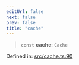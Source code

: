 ```yaml
---
editUrl: false
next: false
prev: false
title: "cache"
---
```


> `const` **cache**: `Cache`

Defined in: [src/cache.ts:90](https://github.com/fabricjs/fabric.js/blob/977f797255d8c56b5b68360b0d45bed33697d2e8/src/cache.ts#L90)
